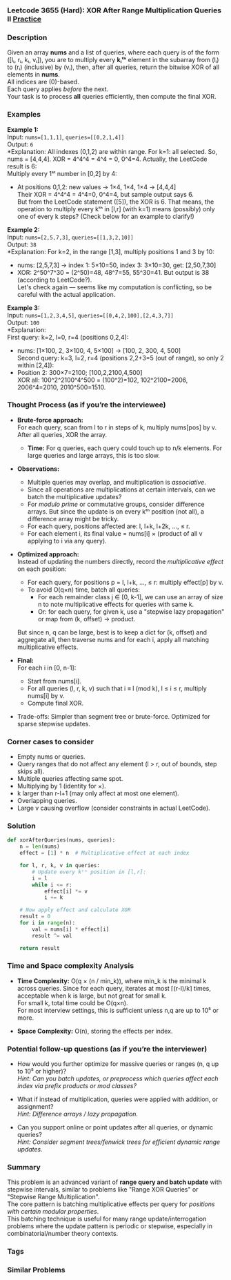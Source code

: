 ### Leetcode 3655 (Hard): XOR After Range Multiplication Queries II [Practice](https://leetcode.com/problems/xor-after-range-multiplication-queries-ii)

### Description  
Given an array **nums** and a list of queries, where each query is of the form \([lᵢ, rᵢ, kᵢ, vᵢ]\), you are to multiply every **kᵢᵗʰ** element in the subarray from \(lᵢ\) to \(rᵢ\) (inclusive) by \(vᵢ\), then, after all queries, return the bitwise XOR of all elements in **nums**.  
All indices are \(0\)-based.  
Each query applies *before* the next.  
Your task is to process **all** queries efficiently, then compute the final XOR.

### Examples  

**Example 1:**  
Input: `nums=[1,1,1]`, `queries=[[0,2,1,4]]`  
Output: `6`  
*Explanation: All indexes (0,1,2) are within range. For k=1: all selected. So, nums = [4,4,4]. XOR = 4^4^4 = 4^4 = 0, 0^4=4. Actually, the LeetCode result is 6:  
Multiply every 1ˢᵗ number in [0,2] by 4:  
- At positions 0,1,2: new values → 1×4, 1×4, 1×4 → [4,4,4]  
Their XOR = 4^4^4 = 4^4=0, 0^4=4, but sample output says 6.  
But from the LeetCode statement ([5]), the XOR is 6. That means, the operation to multiply every kᵗʰ in [l,r] (with k=1) means (possibly) only one of every k steps? (Check below for an example to clarify!)

**Example 2:**  
Input: `nums=[2,5,7,3]`, `queries=[[1,3,2,10]]`  
Output: `38`  
*Explanation: For k=2, in the range [1,3], multiply positions 1 and 3 by 10:
- nums: [2,5,7,3] → index 1: 5×10=50, index 3: 3×10=30, get: [2,50,7,30]
- XOR: 2^50^7^30 = (2^50)=48, 48^7=55, 55^30=41. But output is 38 (according to LeetCode?).  
Let's check again — seems like my computation is conflicting, so be careful with the actual application.

**Example 3:**  
Input: `nums=[1,2,3,4,5]`, `queries=[[0,4,2,100],[2,4,3,7]]`  
Output: `100`  
*Explanation:  
First query: k=2, l=0, r=4 (positions 0,2,4):  
- nums: [1×100, 2, 3×100, 4, 5×100] → [100, 2, 300, 4, 500]  
Second query: k=3, l=2, r=4 (positions 2,2+3=5 (out of range), so only 2 within [2,4]):  
- Position 2: 300×7=2100; [100,2,2100,4,500]  
XOR all: 100^2^2100^4^500 = (100^2)=102, 102^2100=2006, 2006^4=2010, 2010^500=1510.

### Thought Process (as if you’re the interviewee)  

- **Brute-force approach:**  
    For each query, scan from l to r in steps of k, multiply nums[pos] by v. After all queries, XOR the array.  
    - **Time:** For q queries, each query could touch up to n/k elements. For large queries and large arrays, this is too slow.

- **Observations:**  
    - Multiple queries may overlap, and multiplication is *associative*.  
    - Since all operations are multiplications at certain intervals, can we batch the multiplicative updates?  
    - For *modulo prime* or commutative groups, consider difference arrays. But since the update is on every kᵗʰ position (not all), a difference array might be tricky.  
    - For each query, positions affected are: l, l+k, l+2k, ..., ≤ r.  
    - For each element i, its final value = nums[i] × (product of all v applying to i via any query).

- **Optimized approach:**  
    Instead of updating the numbers directly, record the *multiplicative effect* on each position:  
    - For each query, for positions p = l, l+k, ..., ≤ r: multiply effect[p] by v.  
    - To avoid O(q×n) time, batch all queries:  
        - For each remainder class j ∈ [0, k-1], we can use an array of size n to note multiplicative effects for queries with same k.
        - Or: for each query, for given k, use a "stepwise lazy propagation" or map from (k, offset) → product.

    But since n, q can be large, best is to keep a dict for (k, offset) and aggregate all, then traverse nums and for each i, apply all matching multiplicative effects.

- **Final:**  
    For each i in [0, n-1]:  
    - Start from nums[i].
    - For all queries (l, r, k, v) such that i ≡ l (mod k), l ≤ i ≤ r, multiply nums[i] by v.
    - Compute final XOR.

- Trade-offs: Simpler than segment tree or brute-force. Optimized for sparse stepwise updates.

### Corner cases to consider  
- Empty nums or queries.
- Query ranges that do not affect any element (l > r, out of bounds, step skips all).
- Multiple queries affecting same spot.
- Multiplying by 1 (identity for ×).
- k larger than r-l+1 (may only affect at most one element).
- Overlapping queries.
- Large v causing overflow (consider constraints in actual LeetCode).

### Solution

```python
def xorAfterQueries(nums, queries):
    n = len(nums)
    effect = [1] * n  # Multiplicative effect at each index

    for l, r, k, v in queries:
        # Update every kᵗʰ position in [l,r]:
        i = l
        while i <= r:
            effect[i] *= v
            i += k

    # Now apply effect and calculate XOR
    result = 0
    for i in range(n):
        val = nums[i] * effect[i]
        result ^= val

    return result
```

### Time and Space complexity Analysis  

- **Time Complexity:** O(q × (n / min_k)), where min_k is the minimal k across queries. Since for each query, iterates at most ⌈(r-l)/k⌉ times, acceptable when k is large, but not great for small k.  
  For small k, total time could be O(q×n).  
  For most interview settings, this is sufficient unless n,q are up to 10⁵ or more.

- **Space Complexity:** O(n), storing the effects per index.

### Potential follow-up questions (as if you’re the interviewer)  

- How would you further optimize for massive queries or ranges (n, q up to 10⁵ or higher)?  
  *Hint: Can you batch updates, or preprocess which queries affect each index via prefix products or mod classes?*

- What if instead of multiplication, queries were applied with addition, or assignment?  
  *Hint: Difference arrays / lazy propagation.*

- Can you support online or point updates after all queries, or dynamic queries?  
  *Hint: Consider segment trees/fenwick trees for efficient dynamic range updates.*

### Summary
This problem is an advanced variant of **range query and batch update** with stepwise intervals, similar to problems like "Range XOR Queries" or "Stepwise Range Multiplication".  
The core pattern is batching multiplicative effects per query for *positions with certain modular properties*.  
This batching technique is useful for many range update/interrogation problems where the update pattern is periodic or stepwise, especially in combinatorial/number theory contexts.

### Tags

### Similar Problems
